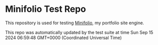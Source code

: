 # Minifolio Test Repo

This repository is used for testing [Minifolio](https://github.com/MaddyGuthridge/Minifolio), my portfolio site engine.

This repo was automatically updated by the test suite at time Sun Sep 15 2024 06:59:48 GMT+0000 (Coordinated Universal Time)
